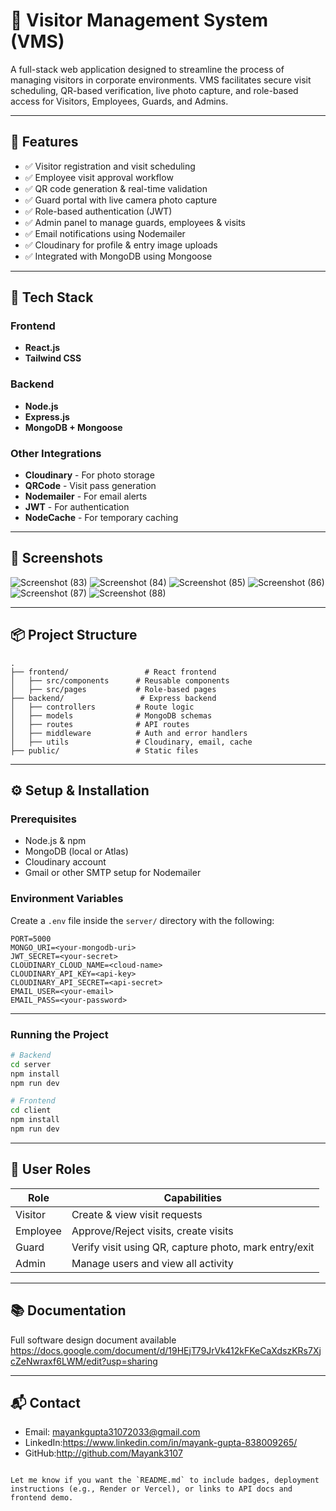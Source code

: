 
# 🏢 Visitor Management System (VMS)

A full-stack web application designed to streamline the process of managing visitors in corporate environments. VMS facilitates secure visit scheduling, QR-based verification, live photo capture, and role-based access for Visitors, Employees, Guards, and Admins.

---

## 🚀 Features

- ✅ Visitor registration and visit scheduling
- ✅ Employee visit approval workflow
- ✅ QR code generation & real-time validation
- ✅ Guard portal with live camera photo capture
- ✅ Role-based authentication (JWT)
- ✅ Admin panel to manage guards, employees & visits
- ✅ Email notifications using Nodemailer
- ✅ Cloudinary for profile & entry image uploads
- ✅ Integrated with MongoDB using Mongoose

---

## 🧱 Tech Stack

### Frontend
- **React.js**
- **Tailwind CSS**

### Backend
- **Node.js**
- **Express.js**
- **MongoDB + Mongoose**

### Other Integrations
- **Cloudinary** - For photo storage
- **QRCode** - Visit pass generation
- **Nodemailer** - For email alerts
- **JWT** - For authentication
- **NodeCache** - For temporary caching

---

## 📸 Screenshots

<!-- Include some optional screenshots of the login screen, visitor dashboard, guard camera screen, etc. -->

![Screenshot (83)](https://github.com/user-attachments/assets/befa6c78-0f9b-481f-89b8-0ac1e7ed6e50)
![Screenshot (84)](https://github.com/user-attachments/assets/9fd138bf-62b5-432a-a0cd-ca30f0a1731c)
![Screenshot (85)](https://github.com/user-attachments/assets/7bc170d8-79cd-4ed3-ad25-3e4f5a7e534d)
![Screenshot (86)](https://github.com/user-attachments/assets/e5bf3651-252b-4a5d-bd5e-36e6a44ca0df)
![Screenshot (87)](https://github.com/user-attachments/assets/12941e3a-30e5-4879-b0d3-4182e8c90264)
![Screenshot (88)](https://github.com/user-attachments/assets/0f725d73-1a06-4430-9782-c63c605aa210)



---

## 📦 Project Structure

```
.
├── frontend/                 # React frontend
│   ├── src/components      # Reusable components
│   ├── src/pages           # Role-based pages
├── backend/                 # Express backend
│   ├── controllers         # Route logic
│   ├── models              # MongoDB schemas
│   ├── routes              # API routes
│   ├── middleware          # Auth and error handlers
│   ├── utils               # Cloudinary, email, cache
├── public/                 # Static files
```

---

## ⚙️ Setup & Installation

### Prerequisites

- Node.js & npm
- MongoDB (local or Atlas)
- Cloudinary account
- Gmail or other SMTP setup for Nodemailer

### Environment Variables

Create a `.env` file inside the `server/` directory with the following:

```
PORT=5000
MONGO_URI=<your-mongodb-uri>
JWT_SECRET=<your-secret>
CLOUDINARY_CLOUD_NAME=<cloud-name>
CLOUDINARY_API_KEY=<api-key>
CLOUDINARY_API_SECRET=<api-secret>
EMAIL_USER=<your-email>
EMAIL_PASS=<your-password>
```

---

### Running the Project

```bash
# Backend
cd server
npm install
npm run dev

# Frontend
cd client
npm install
npm run dev
```

---

## 🔐 User Roles

| Role     | Capabilities |
|----------|--------------|
| Visitor  | Create & view visit requests |
| Employee | Approve/Reject visits, create visits |
| Guard    | Verify visit using QR, capture photo, mark entry/exit |
| Admin    | Manage users and view all activity |

---

## 📚 Documentation

Full software design document available https://docs.google.com/document/d/19HEjT79JrVk412kFKeCaXdszKRs7XjcZeNwraxf6LWM/edit?usp=sharing




---

## 📬 Contact

- Email: mayankgupta31072033@gmail.com
- LinkedIn:https://www.linkedin.com/in/mayank-gupta-838009265/
- GitHub:http://github.com/Mayank3107

```

Let me know if you want the `README.md` to include badges, deployment instructions (e.g., Render or Vercel), or links to API docs and frontend demo.
